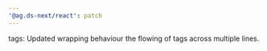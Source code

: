 ```yaml
---
'@ag.ds-next/react': patch
---
```


tags: Updated wrapping behaviour the flowing of tags across multiple lines.
